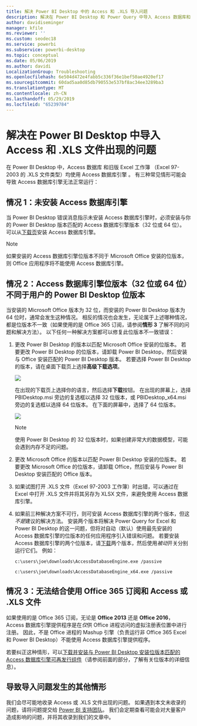```yaml
---
title: 解决 Power BI Desktop 中的 Access 和 .XLS 导入问题
description: 解决在 Power BI Desktop 和 Power Query 中导入 Access 数据库和 .XLS 电子表格出现的问题
author: davidiseminger
manager: kfile
ms.reviewer: ''
ms.custom: seodec18
ms.service: powerbi
ms.subservice: powerbi-desktop
ms.topic: conceptual
ms.date: 05/06/2019
ms.author: davidi
LocalizationGroup: Troubleshooting
ms.openlocfilehash: 6e504d472e4fabb5c336f36e1bef50ae4920ef17
ms.sourcegitcommit: 60dad5aa0d85db790553e537bf8ac34ee3289ba3
ms.translationtype: MT
ms.contentlocale: zh-CN
ms.lasthandoff: 05/29/2019
ms.locfileid: "65239784"
---
```

# <a name="resolve-issues-importing-access-and-xls-files-in-power-bi-desktop"></a>解决在 Power BI Desktop 中导入 Access 和 .XLS 文件出现的问题
在 Power BI Desktop  中，Access 数据库  和旧版 Excel 工作簿  （Excel 97-2003 的 .XLS 文件类型）均使用 Access 数据库引擎  。 有三种常见情形可能会导致 Access 数据库引擎无法正常运行：

## <a name="situation-1-no-access-database-engine-installed"></a>情况 1：未安装 Access 数据库引擎
当 Power BI Desktop 错误消息指示未安装 Access 数据库引擎时，必须安装与你的 Power BI Desktop 版本匹配的 Access 数据库引擎版本（32 位或 64 位）。 可以从[下载页](http://www.microsoft.com/download/details.aspx?id=13255)安装 Access 数据库引擎。

>[!NOTE]
>如果安装的 Access 数据库引擎位版本不同于 Microsoft Office 安装的位版本，则 Office 应用程序将不能使用 Access 数据库引擎。

## <a name="situation-2-the-access-database-engine-bit-version-32-bit-or-64-bit-is-different-from-your-power-bi-desktop-bit-version"></a>情况 2：Access 数据库引擎位版本（32 位或 64 位）不同于用户的 Power BI Desktop 位版本
当安装的 Microsoft Office 版本为 32 位，而安装的 Power BI Desktop 版本为 64 位时，通常会发生这种情况。 相反的情况也会发生，无论属于上述哪种情况，都是位版本不一致（如果使用的是 Office 365 订阅，请参阅**情形 3** 了解不同的问题和解决方法）。 以下任何一种解决方案都可以修复此位版本不一致错误：

1. 更改 Power BI Desktop 的版本以匹配 Microsoft Office 安装的位版本。 若要更改 Power BI Desktop 的位版本，请卸载 Power BI Desktop，然后安装与 Office 安装匹配的 Power BI Desktop 版本。 若要选择 Power BI Desktop 的版本，请在桌面下载页上选择**高级下载选项**。
   
   ![](media/desktop-access-database-errors/desktop-access-errors-1.png)
   
   在出现的下载页上选择你的语言，然后选择**下载**按钮。 在出现的屏幕上，选择 PBIDesktop.msi 旁边的复选框以选择 32 位版本，或 PBIDesktop_x64.msi 旁边的复选框以选择 64 位版本。 在下面的屏幕中，选择了 64 位版本。
   
   ![](media/desktop-access-database-errors/desktop-access-errors-2.png)
   
   >[!NOTE]
   >使用 Power BI Desktop 的 32 位版本时，如果创建非常大的数据模型，可能会遇到内存不足的问题。
2. 更改 Microsoft Office 的版本以匹配 Power BI Desktop 安装的位版本。 若要更改 Microsoft Office 的位版本，请卸载 Office，然后安装与 Power BI Desktop 安装匹配的 Office 版本。
3. 如果试图打开 .XLS 文件（Excel 97-2003 工作簿）时出错，可以通过在 Excel 中打开 .XLS 文件并将其另存为 XLSX 文件，来避免使用 Access 数据库引擎。
4. 如果前三种解决方案不可行，则可安装 Access 数据库引擎的两个版本，但这*不是*建议的解决方法。 安装两个版本将解决 Power Query for Excel 和 Power BI Desktop 的这一问题，但将对自动（默认）使用最先安装的 Access 数据库引擎的位版本的任何应用程序引入错误和问题。 若要安装 Access 数据库引擎的两个位版本，请[下载](http://www.microsoft.com/download/details.aspx?id=13255)两个版本，然后使用*被动*开关分别运行它们。 例如：
   
       c:\users\joe\downloads\AccessDatabaseEngine.exe /passive
   
       c:\users\joe\downloads\AccessDatabaseEngine_x64.exe /passive

## <a name="situation-3-trouble-using-access-or-xls-files-with-an-office-365-subscription"></a>情况 3：无法结合使用 Office 365 订阅和 Access 或 .XLS 文件
如果使用的是 Office 365 订阅，无论是 **Office 2013** 还是 **Office 2016**，Access 数据库引擎提供程序是在*仅*供 Office 进程访问的虚拟注册表位置中进行注册。 因此，不是 Office 进程的 Mashup 引擎（负责运行非 Office 365 Excel 和 Power BI Desktop）不能使用 Access 数据库引擎提供程序。

若要纠正这种情形，可以[下载并安装与 Power BI Desktop 安装位版本匹配的 Access 数据库引擎可再发行组件](http://www.microsoft.com/download/details.aspx?id=13255)（请参阅前面的部分，了解有关位版本的详细信息）。

## <a name="other-situations-that-cause-import-issues"></a>导致导入问题发生的其他情形
我们会尽可能地收录 Access 或 .XLS 文件出现的问题。 如果遇到本文未收录的问题，请将问题提交给 [Power BI 支持团队](https://powerbi.microsoft.com/support/)。 我们会定期查看可能会对大量客户造成影响的问题，并将其收录到我们的文章中。

